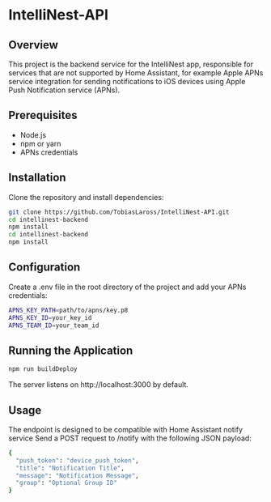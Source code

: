 # IntelliNest-API
## Overview
This project is the backend service for the IntelliNest app, responsible for services that are not supported by Home Assistant, for example Apple APNs service integration for sending notifications to iOS devices using Apple Push Notification service (APNs).

## Prerequisites

- Node.js
- npm or yarn
- APNs credentials

## Installation

Clone the repository and install dependencies:

```bash
git clone https://github.com/TobiasLaross/IntelliNest-API.git
cd intellinest-backend
npm install
cd intellinest-backend
npm install
```

## Configuration
Create a .env file in the root directory of the project and add your APNs credentials:
```bash
APNS_KEY_PATH=path/to/apns/key.p8
APNS_KEY_ID=your_key_id
APNS_TEAM_ID=your_team_id
```
## Running the Application
```bash
npm run buildDeploy
```
The server listens on http://localhost:3000 by default.

## Usage
The endpoint is designed to be compatible with Home Assistant notify service
Send a POST request to /notify with the following JSON payload:


```bash
{
  "push_token": "device_push_token",
  "title": "Notification Title",
  "message": "Notification Message",
  "group": "Optional Group ID"
}
```
